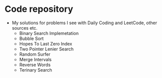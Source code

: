 # Code repository 

- My solutions for problems I see with Daily Coding and LeetCode, other sources etc. 
	- Binary Search Implemetation
	- Bubble Sort
	- Hopes To Last Zero Index
	- Two Pointer Lenier Search 
	- Random Surfer 
	- Merge Intervals
	- Reverse Words
	- Terinary Search 
